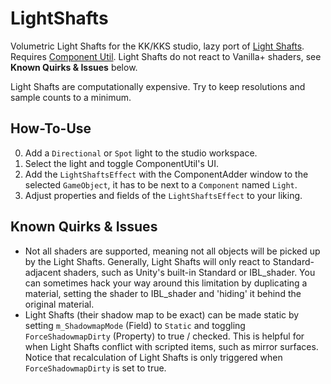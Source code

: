 # LightShafts

Volumetric Light Shafts for the KK/KKS studio, lazy port of [Light Shafts](https://github.com/robcupisz/LightShafts). Requires [Component Util](https://github.com/RSkoi/ComponentUtil). Light Shafts do not react to Vanilla+ shaders, see **Known Quirks & Issues** below.

Light Shafts are computationally expensive. Try to keep resolutions and sample counts to a minimum.

## How-To-Use

0. Add a `Directional` or `Spot` light to the studio workspace.
1. Select the light and toggle ComponentUtil's UI.
2. Add the `LightShaftsEffect` with the ComponentAdder window to the selected `GameObject`, it has to be next to a `Component` named `Light`.
3. Adjust properties and fields of the `LightShaftsEffect` to your liking.

## Known Quirks & Issues

- Not all shaders are supported, meaning not all objects will be picked up by the Light Shafts. Generally, Light Shafts will only react to Standard-adjacent shaders, such as Unity's built-in Standard or IBL_shader. You can sometimes hack your way around this limitation by duplicating a material, setting the shader to IBL_shader and 'hiding' it behind the original material.
- Light Shafts (their shadow map to be exact) can be made static by setting `m_ShadowmapMode` (Field) to `Static` and toggling `ForceShadowmapDirty` (Property) to true / checked.  This is helpful for when Light Shafts conflict with scripted items, such as mirror surfaces. Notice that recalculation of Light Shafts is only triggered when `ForceShadowmapDirty` is set to true.
